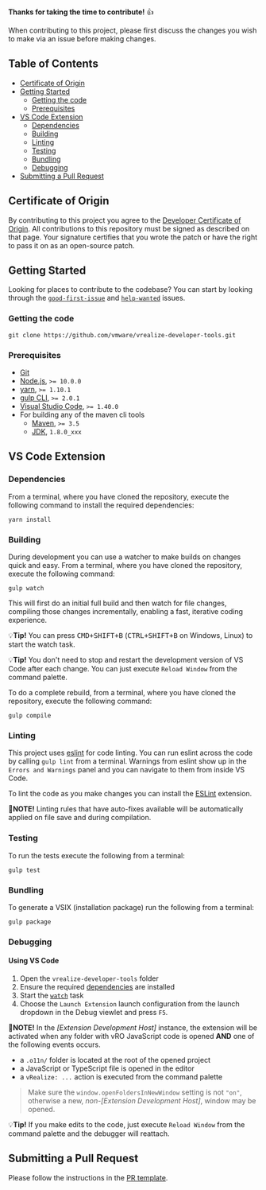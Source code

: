 **Thanks for taking the time to contribute!** 👍

When contributing to this project, please first discuss the changes you wish to make via an issue before making changes.

## Table of Contents

-   [Certificate of Origin](#certificate-of-origin)
-   [Getting Started](#getting-started)
    -   [Getting the code](#getting-the-code)
    -   [Prerequisites](#prerequisites)
-   [VS Code Extension](#vs-code-extension)
    -   [Dependencies](#dependencies)
    -   [Building](#building)
    -   [Linting](#linting)
    -   [Testing](#testing)
    -   [Bundling](#bundling)
    -   [Debugging](#debugging)
-   [Submitting a Pull Request](#submitting-a-pull-request)

## Certificate of Origin

By contributing to this project you agree to the [Developer Certificate of Origin](https://cla.vmware.com/dco). All contributions to this repository must be signed as described on that page. Your signature certifies that you wrote the patch or have the right to pass it on as an open-source patch.

## Getting Started

Looking for places to contribute to the codebase? You can start by looking through the [`good-first-issue`](https://github.com/vmware/vrealize-developer-tools/labels/good-first-issue) and [`help-wanted`](https://github.com/vmware/vrealize-developer-tools/labels/status:help-wanted) issues.

### Getting the code

```
git clone https://github.com/vmware/vrealize-developer-tools.git
```

### Prerequisites

-   [Git](https://git-scm.com/)
-   [Node.js](https://nodejs.org/en/), `>= 10.0.0`
-   [yarn](https://yarnpkg.com/en/), `>= 1.10.1`
-   [gulp CLI](https://gulpjs.com/), `>= 2.0.1`
-   [Visual Studio Code](https://code.visualstudio.com/), `>= 1.40.0`
-   For building any of the maven cli tools
    -   [Maven](https://maven.apache.org/), `>= 3.5`
    -   [JDK](https://www.oracle.com/java/technologies/javase/javase-jdk8-downloads.html), `1.8.0_xxx`

## VS Code Extension

### Dependencies

From a terminal, where you have cloned the repository, execute the following command to install the required dependencies:

```
yarn install
```

### Building

During development you can use a watcher to make builds on changes quick and easy. From a terminal, where you have cloned the repository, execute the following command:

```
gulp watch
```

This will first do an initial full build and then watch for file changes, compiling those changes incrementally, enabling a fast, iterative coding experience.

:bulb:**Tip!** You can press <kbd>CMD+SHIFT+B</kbd> (<kbd>CTRL+SHIFT+B</kbd> on Windows, Linux) to start the watch task.

:bulb:**Tip!** You don't need to stop and restart the development version of VS Code after each change. You can just execute `Reload Window` from the command palette.

To do a complete rebuild, from a terminal, where you have cloned the repository, execute the following command:

```
gulp compile
```

### Linting

This project uses [eslint](https://eslint.org/) for code linting. You can run eslint across the code by calling `gulp lint` from a terminal. Warnings from eslint show up in the `Errors and Warnings` panel and you can navigate to them from inside VS Code.

To lint the code as you make changes you can install the [ESLint](https://marketplace.visualstudio.com/items?itemName=dbaeumer.vscode-eslint) extension.

:scroll:**NOTE!** Linting rules that have auto-fixes available will be automatically applied on file save and during compilation.

### Testing

To run the tests execute the following from a terminal:

```
gulp test
```

### Bundling

To generate a VSIX (installation package) run the following from a terminal:

```
gulp package
```

### Debugging

#### Using VS Code

1. Open the `vrealize-developer-tools` folder
2. Ensure the required [dependencies](#dependencies) are installed
3. Start the [`watch`](#building) task
4. Choose the `Launch Extension` launch configuration from the launch dropdown in the Debug viewlet and press `F5`.

:scroll:**NOTE!** In the _[Extension Development Host]_ instance, the extension will be activated when any folder with vRO JavaScript code is opened **AND** one of the following events occurs.

-   a `.o11n/` folder is located at the root of the opened project
-   a JavaScript or TypeScript file is opened in the editor
-   a `vRealize: ...` action is executed from the command palette

> Make sure the `window.openFoldersInNewWindow` setting is not `"on"`, otherwise a new, _non-[Extension Development Host]_, window may be opened.

:bulb:**Tip!** If you make edits to the code, just execute `Reload Window` from the command palette and the debugger will reattach.

## Submitting a Pull Request

Please follow the instructions in the [PR template](.github/pull_request_template.md).
